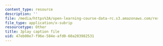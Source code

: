 ```yaml
---
content_type: resource
description: ''
file: /media/https%3A/open-learning-course-data-rc.s3.amazonaws.com/res-2-002-finite-element-procedures-for-solids-and-structures-spring-2010/47eb00e7f96e584eafd060a203982531_oNqSzzycRhw.vtt
file_type: application/x-subrip
resourcetype: Other
title: 3play caption file
uid: 47eb00e7-f96e-584e-afd0-60a203982531
---
```

